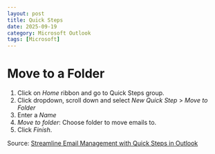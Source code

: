 ```yaml
---
layout: post
title: Quick Steps
date: 2025-09-19
category: Microsoft Outlook
tags: [Microsoft]
---
```


# Move to a Folder
1. Click on *Home* ribbon and go to Quick Steps group.
2. Click dropdown, scroll down and select *New Quick Step* > *Move to Folder*
3. Enter a *Name*
4. *Move to folder*: Choose folder to move emails to.
5. Click *Finish*.

Source: [Streamline Email Management with Quick Steps in Outlook](https://youtu.be/no6nKmA9uGs?si=TV0ty8lXIaRDYO3X)
